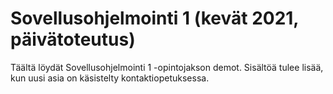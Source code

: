 # Sovellusohjelmointi 1 (kevät 2021, päivätoteutus)
Täältä löydät Sovellusohjelmointi 1 -opintojakson demot. Sisältöä tulee lisää, kun uusi asia on käsistelty kontaktiopetuksessa.
